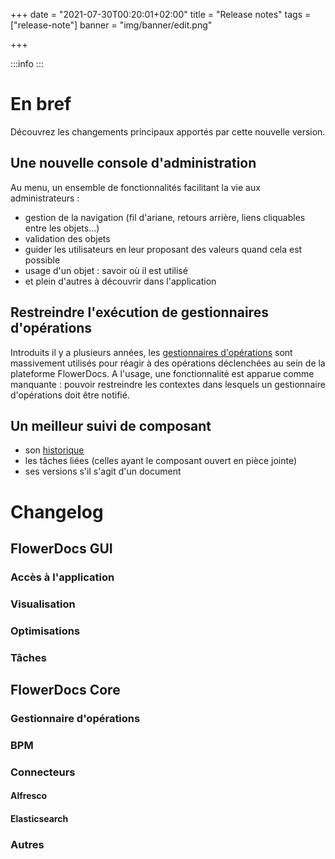 +++
date = "2021-07-30T00:20:01+02:00"
title = "Release notes"
tags = ["release-note"]
banner = "img/banner/edit.png"
 
+++

:::info
:::

# En bref

Découvrez les changements principaux apportés par cette nouvelle version.



## Une nouvelle console d'administration

Au menu, un ensemble de fonctionnalités facilitant la vie aux administrateurs : 

* gestion de la navigation (fil d'ariane, retours arrière, liens cliquables entre les objets...)
* validation des objets
* guider les utilisateurs en leur proposant des valeurs quand cela est possible
* usage d'un objet : savoir où il est utilisé
* et plein d'autres à découvrir dans l'application

## Restreindre l'exécution de gestionnaires d'opérations

Introduits il y a plusieurs années, les [gestionnaires d'opérations](broken-link.md)  sont massivement utilisés pour réagir à des opérations déclenchées au sein de la plateforme FlowerDocs. A l'usage, une fonctionnalité est apparue comme manquante : pouvoir restreindre les contextes dans lesquels un gestionnaire d'opérations doit être notifié.


## Un meilleur suivi de composant


* son [historique](broken-link.md) 
* les tâches liées (celles ayant le composant ouvert en pièce jointe)
* ses versions s'il s'agit d'un document



# Changelog

## FlowerDocs GUI

<!--
### Historique







-->

### Accès à l'application






### Visualisation





### Optimisations






### Tâches 





## FlowerDocs Core

### Gestionnaire d'opérations








### BPM




### Connecteurs

#### Alfresco




#### Elasticsearch


### Autres







